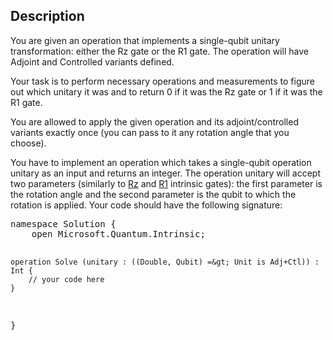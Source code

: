 ## Description

<div><p>You are given an operation that implements a single-qubit unitary transformation: either the Rz gate or the R1 gate. The operation will have Adjoint and Controlled variants defined.</p><p>Your task is to perform necessary operations and measurements to figure out which unitary it was and to return 0 if it was the Rz gate or 1 if it was the R1 gate. </p><p>You are allowed to apply the given operation and its adjoint/controlled variants exactly once (you can pass to it any rotation angle that you choose).</p><p>You have to implement an operation which takes a single-qubit operation <span class="tex-font-style-tt">unitary</span> as an input and returns an integer. The operation <span class="tex-font-style-tt">unitary</span> will accept two parameters (similarly to <a href="https://docs.microsoft.com/en-us/qsharp/api/qsharp/microsoft.quantum.intrinsic.rz">Rz</a> and <a href="https://docs.microsoft.com/en-us/qsharp/api/qsharp/microsoft.quantum.intrinsic.r1">R1</a> intrinsic gates): the first parameter is the rotation angle and the second parameter is the qubit to which the rotation is applied. Your code should have the following signature:</p><pre class="verbatim">namespace Solution {
    open Microsoft.Quantum.Intrinsic;

    operation Solve (unitary : ((Double, Qubit) =&gt; Unit is Adj+Ctl)) : Int {
        // your code here
    }
}</pre></div>
